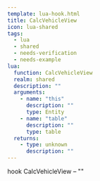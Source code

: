 ```yaml
---
template: lua-hook.html
title: CalcVehicleView
icon: lua-shared
tags:
  - lua
  - shared
  - needs-verification
  - needs-example
lua:
  function: CalcVehicleView
  realm: shared
  description: ""
  arguments:
    - name: "this"
      description: ""
      type: Entity
    - name: "table"
      description: ""
      type: table
  returns:
    - type: unknown
      description: ""
---
```


<div class="lua__search__keywords">
hook CalcVehicleView &#x2013; ""
</div>
